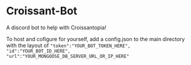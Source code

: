 # Croissant-Bot
A discord bot to help with Croissantopia!

To host and cofigure for yourself, add a config.json to the main directory with the layout of
`
"token":"YOUR_BOT_TOKEN_HERE",
"id":"YOUR_BOT_ID_HERE",
"url":"YOUR_MONGOOSE_DB_SERVER_URL_OR_IP_HERE"
`

